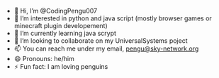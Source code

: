 - 👋 Hi, I’m @CodingPengu007
- 👀 I’m interested in python and java script (mostly browser games or minecraft plugin developement)
- 🌱 I’m currently learning java scrypt
- 💞️ I’m looking to collaborate on my UniversalSystems poject
- 📫 You can reach me under my email, pengu@sky-network.org
- 😄 Pronouns: he/him
- ⚡ Fun fact: I am loving penguins

<!---
CodingPengu007/CodingPengu007 is a ✨ special ✨ repository because its `README.md` (this file) appears on your GitHub profile.
You can click the Preview link to take a look at your changes.
--->
